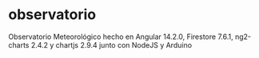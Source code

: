 # observatorio
Observatorio Meteorológico hecho en Angular 14.2.0, Firestore 7.6.1, ng2-charts 2.4.2 y chartjs 2.9.4 junto con NodeJS y Arduino
